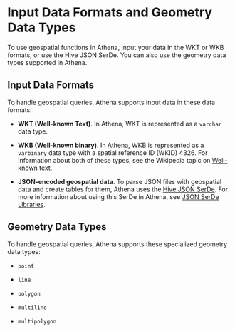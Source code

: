 # Input Data Formats and Geometry Data Types<a name="geospatial-input-data-formats-supported-geometry-types"></a>

To use geospatial functions in Athena, input your data in the WKT or WKB formats, or use the Hive JSON SerDe\. You can also use the geometry data types supported in Athena\.

## Input Data Formats<a name="input-data-formats"></a>

To handle geospatial queries, Athena supports input data in these data formats:

+  **WKT \(Well\-known Text\)**\. In Athena, WKT is represented as a `varchar` data type\.

+  **WKB \(Well\-known binary\)**\. In Athena, WKB is represented as a `varbinary` data type with a spatial reference ID \(WKID\) 4326\. For information about both of these types, see the Wikipedia topic on [Well\-known text](https://en.wikipedia.org/wiki/Well-known_text)\.

+  **JSON\-encoded geospatial data**\. To parse JSON files with geospatial data and create tables for them, Athena uses the [Hive JSON SerDe](https://github.com/Esri/spatial-framework-for-hadoop/wiki/Hive-JSON-SerDe)\. For more information about using this SerDe in Athena, see [JSON SerDe Libraries](json.md)\.

## Geometry Data Types<a name="geometry-data-types"></a>

To handle geospatial queries, Athena supports these specialized geometry data types:

+  `point` 

+  `line` 

+  `polygon` 

+  `multiline` 

+  `multipolygon` 